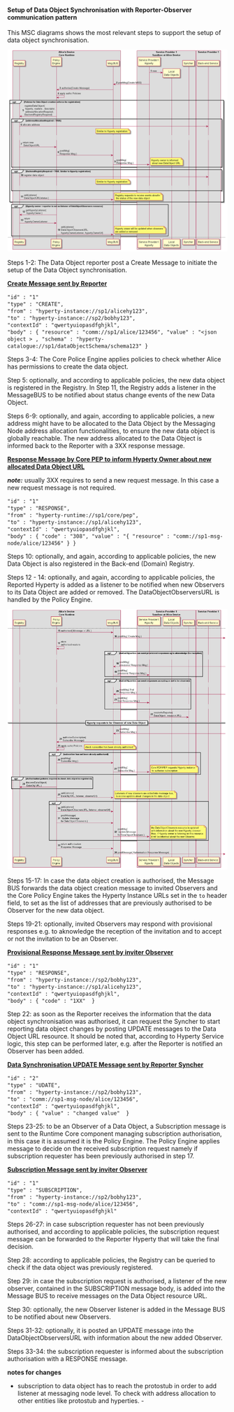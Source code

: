 #### Setup of Data Object Synchronisation with Reporter-Observer communication pattern

This MSC diagrams shows the most relevant steps to support the setup of data object synchronisation.

![Figure @runtime-basic-create-sync1 Request to create a Sync Data Object](syncher-create.png)

Steps 1-2: The Data Object reporter post a Create Message to initiate the setup of the Data Object synchronisation.

**[Create Message sent by Reporter](https://github.com/reTHINK-project/architecture/tree/master/docs/datamodel/message#createmessagebody)**

```
"id" : "1"
"type" : "CREATE",
"from" : "hyperty-instance://sp1/alicehy123",
"to" : "hyperty-instance://sp2/bobhy123",
"contextId" : "qwertyuiopasdfghjkl",
"body" : { "resource" : "comm://sp1/alice/123456", "value" : "<json object > , "schema" : "hyperty-catalogue://sp1/dataObjectSchema/schema123" }
```

Steps 3-4: The Core Police Engine applies policies to check whether Alice has permissions to create the data object.

Step 5: optionally, and according to applicable policies, the new data object is registered in the Registry. In Step 11, the Registry adds a listener in the MessageBUS to be notified about status change events of the new Data Object.

Steps 6-9: optionally, and again, according to applicable policies, a new address might have to be allocated to the Data Object by the Messaging Node address allocation functionalities, to ensure the new data object is globally reachable. The new address allocated to the Data Object is informed back to the Reporter with a 3XX response message.

**[Response Message by Core PEP to inform Hyperty Owner about new allocated Data Object URL](https://github.com/reTHINK-project/architecture/tree/master/docs/datamodel/message#createmessagebody)**

***note:*** usually 3XX requires to send a new request message. In this case a new request message is not required.

```
"id" : "1"
"type" : "RESPONSE",
"from" : "hyperty-runtime://sp1/core/pep",
"to" : "hyperty-instance://sp1/alicehy123",
"contextId" : "qwertyuiopasdfghjkl",
"body" : { "code" : "308", "value" : "{ "resource" : "comm://sp1-msg-node/alice/123456" } }
```

Steps 10: optionally, and again, according to applicable policies, the new Data Object is also registered in the Back-end (Domain) Registry.

Steps 12 - 14: optionally, and again, according to applicable policies, the Reported Hyperty is added as a listener to be notified when new Observers to its Data Object are added or removed. The DataObjectObserversURL is handled by the Policy Engine.

![Figure @runtime-basic-create-sync2 Data Object synchronisation is authorised and Observers added ](syncher-create_001.png)

Steps 15-17: In case the data object creation is authorised, the Message BUS forwards the data object creation message to invited Observers and the Core Policy Engine takes the Hyperty Instance URLs set in the `to` header field, to set as the list of addresses that are previously authorised to be Observer for the new data object.

Steps 19-21: optionally, invited Observers may respond with provisional responses e.g. to aknowledge the reception of the invitation and to accept or not the invitation to be an Observer.

**[Provisional Response Message sent by inviter Observer](https://github.com/reTHINK-project/architecture/tree/master/docs/datamodel/message#responsemessagebody)**

```
"id" : "1"
"type" : "RESPONSE",
"from" : "hyperty-instance://sp2/bobhy123",
"to" : "hyperty-instance://sp1/alicehy123",
"contextId" : "qwertyuiopasdfghjkl",
"body" : { "code" : "1XX"  }
```

Step 22: as soon as the Reporter receives the information that the data object synchronisation was authorised, it can request the Syncher to start reporting data object changes by posting UPDATE messages to the Data Object URL resource. It should be noted that, according to Hyperty Service logic, this step can be performed later, e.g. after the Reporter is notified an Observer has been added.

**[Data Synchronisation UPDATE Message sent by Reporter Syncher](https://github.com/reTHINK-project/architecture/tree/master/docs/datamodel/message#updatenmessagebody)**

```
"id" : "2"
"type" : "UDATE",
"from" : "hyperty-instance://sp2/bobhy123",
"to" : "comm://sp1-msg-node/alice/123456",
"contextId" : "qwertyuiopasdfghjkl",
"body" : { "value" : "changed value"  }
```

Steps 23-25: to be an Observer of a Data Object, a Subscription message is sent to the Runtime Core component managing subscription authorisation, in this case it is assumed it is the Policy Engine. The Policy Engine applies message to decide on the received subscription request namely if subscription requester has been previously authorised in step 17.

**[Subscription Message sent by inviter Observer](https://github.com/reTHINK-project/architecture/tree/master/docs/datamodel/message#subscriptionmessagebody)**

```
"id" : "1"
"type" : "SUBSCRIPTION",
"from" : "hyperty-instance://sp2/bobhy123",
"to" : "comm://sp1-msg-node/alice/123456",
"contextId" : "qwertyuiopasdfghjkl"
```

Steps 26-27: in case subscription requester has not been previously authorised, and according to applicable policies, the subscription request message can be forwarded to the Reporter Hyperty that will take the final decision.

Step 28: according to applicable policies, the Registry can be queried to check if the data object was previously registered.

Step 29: in case the subscription request is authorised, a listener of the new observer, contained in the SUBSCRIPTION message body, is added into the Message BUS to receive messages on the Data Object resource URL.

Step 30: optionally, the new Observer listener is added in the Message BUS to be notified about new Observers.

Steps 31-32: optionally, it is posted an UPDATE message into the DataObjectObserversURL with information about the new added Observer.

Steps 33-34: the subscription requester is informed about the subscription authorisation with a RESPONSE message.

**notes for changes**

-	subscription to data object has to reach the protostub in order to add listener at messaging node level. To check with address allocation to other entities like protostub and hyperties. -
